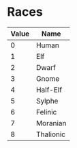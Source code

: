 # Races

Value | Name
----|----
0 | Human
1 | Elf
2 | Dwarf
3 | Gnome
4 | Half-Elf
5 | Sylphe
6 | Felinic
7 | Moranian
8 | Thalionic